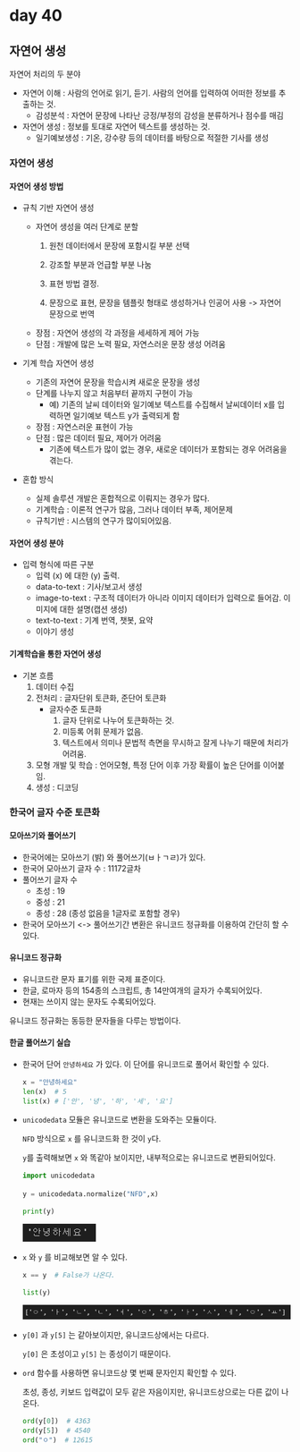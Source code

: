 # day 40

## 자연어 생성

자연어 처리의 두 분야

+ 자연어 이해 : 사람의 언어로 읽기, 듣기. 사람의 언어를 입력하여 어떠한 정보를 추출하는 것.
  + 감성분석 : 자연어 문장에 나타난 긍정/부정의 감성을 분류하거나 점수를 매김
+ 자연어 생성 :  정보를 토대로 자연어 텍스트를 생성하는 것.
  + 일기예보생성 : 기온, 강수량 등의 데이터를 바탕으로 적절한 기사를 생성



### 자연어 생성

#### 자연어 생성 방법

+ 규칙 기반 자연어 생성

  - 자연어 생성을 여러 단계로 분할

    1. 원천 데이터에서 문장에 포함시킬 부분 선택

    2. 강조할 부분과 언급할 부분 나눔

    3. 표현 방법 결정.

    4. 문장으로 표현, 문장을 템플릿 형태로 생성하거나 인공어 사용 -> 자연어 문장으로 번역

  + 장점 : 자연어 생성의 각 과정을 세세하게 제어 가능
  + 단점 : 개발에 많은 노력 필요, 자연스러운 문장 생성 어려움

+ 기계 학습 자연어 생성
  + 기존의 자연어 문장을 학습시켜 새로운 문장을 생성
  + 단계를 나누지 않고 처음부터 끝까지 구현이 가능
    + 예) 기존의 날씨 데이터와 일기예보 텍스트를 수집해서 날씨데이터 x를 입력하면 일기예보 텍스트 y가 출력되게 함
  + 장점 : 자연스러운 표현이 가능
  + 단점 : 많은 데이터 필요, 제어가 어려움
    + 기존에 텍스트가 많이 없는 경우, 새로운 데이터가 포함되는 경우 어려움을 겪는다.
+ 혼합 방식
  + 실제 솔루션 개발은 혼합적으로 이뤄지는 경우가 많다.
  + 기계학습 : 이론적 연구가 많음, 그러나 데이터 부족, 제어문제
  + 규칙기반 : 시스템의 연구가 많이되어있음.

#### 자연어 생성 분야

+ 입력 형식에 따른 구분 
  + 입력 (x) 에 대한 (y) 출력.
  + data-to-text : 기사/보고서 생성
  + image-to-text : 구조적 데이터가 아니라 이미지 데이터가 입력으로 들어감. 이미지에 대한 설명(캡션 생성)
  + text-to-text : 기계 번역, 챗봇, 요약
  + 이야기 생성

#### 기계학습을 통한 자연어 생성

+ 기본 흐름
  1. 데이터 수집
  2. 전처리 : 글자단위 토큰화, 준단어 토큰화
     + 글자수준 토큰화
       1. 글자 단위로 나누어 토큰화하는 것.
       2. 미등록 어휘 문제가 없음.
       3. 텍스트에서 의미나 문법적 측면을 무시하고 잘게 나누기 때문에 처리가 어려움.
  3. 모형 개발 및 학습 : 언어모형, 특정 단어 이후 가장 확률이 높은 단어를 이어붙임.
  4. 생성 : 디코딩



### 한국어 글자 수준 토큰화

#### 모아쓰기와 풀어쓰기

+ 한국어에는 모아쓰기 (밝) 와 풀어쓰기(ㅂㅏㄱㄹ)가 있다.
+ 한국어 모아쓰기 글자 수 : 11172글차
+ 풀어쓰기 글자 수 
  + 초성 : 19
  + 중성 : 21
  + 종성 : 28 (종성 없음을 1글자로 포함할 경우)
+ 한국어 모아쓰기 <-> 풀어쓰기간 변환은 유니코드 정규화를 이용하여 간단히 할 수 있다.

#### 유니코드 정규화

+ 유니코드란 문자 표기를 위한 국제 표준이다.
+ 한글, 로마자 등의 154종의 스크립트, 총 14만여개의 글자가 수록되어있다.
+ 현재는 쓰이지 않는 문자도 수록되어있다.

유니코드 정규화는 동등한 문자들을 다루는 방법이다.

#### 한글 풀어쓰기 실습

+ 한국어 단어 `안녕하세요` 가 있다. 이 단어를 유니코드로 풀어서 확인할 수 있다.

  ```python
  x = "안녕하세요"
  len(x)  # 5
  list(x) # ['안', '녕', '하', '세', '요']
  ```

+ `unicodedata` 모듈은 유니코드로 변환을 도와주는 모듈이다.

  `NFD` 방식으로 `x` 를 유니코드화 한 것이 `y`다.

  `y`를 출력해보면 `x` 와 똑같아 보이지만, 내부적으로는 유니코드로 변환되어있다.

  ```python
  import unicodedata
  
  y = unicodedata.normalize("NFD",x)
  ```

  ```python
  print(y)
  ```

  ![image-20220330172851171](day40.assets/image-20220330172851171.png)

+ `x` 와 `y` 를 비교해보면 알 수 있다.

  ```python
  x == y  # False가 나온다.
  ```

  ```python
  list(y)
  ```

  ![image-20220330172954476](day40.assets/image-20220330172954476.png)

+ `y[0]` 과 `y[5]` 는 같아보이지만, 유니코드상에서는 다르다.

  `y[0]` 은 초성이고 `y[5]` 는 종성이기 때문이다.

+ `ord` 함수를 사용하면 유니코드상 몇 번째 문자인지 확인할 수 있다.

  초성, 종성, 키보드 입력값이 모두 같은 자음이지만, 유니코드상으로는 다른 값이 나온다.

  ```python
  ord(y[0])  # 4363
  ord(y[5])  # 4540
  ord("ㅇ")  # 12615
  ```

  